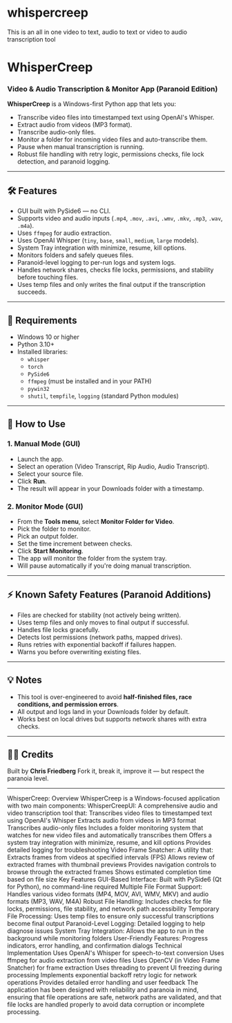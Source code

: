# whispercreep
This is an all in one video to text, audio to text or video to audio transcription tool
# WhisperCreep  
### Video & Audio Transcription & Monitor App (Paranoid Edition)

**WhisperCreep** is a Windows-first Python app that lets you:
- Transcribe video files into timestamped text using OpenAI's Whisper.
- Extract audio from videos (MP3 format).
- Transcribe audio-only files.
- Monitor a folder for incoming video files and auto-transcribe them.
- Pause when manual transcription is running.
- Robust file handling with retry logic, permissions checks, file lock detection, and paranoid logging.

---

## 🛠 Features  
- GUI built with PySide6 — no CLI.
- Supports video and audio inputs (`.mp4`, `.mov`, `.avi`, `.wmv`, `.mkv`, `.mp3`, `.wav`, `.m4a`).
- Uses `ffmpeg` for audio extraction.
- Uses OpenAI Whisper (`tiny`, `base`, `small`, `medium`, `large` models).
- System Tray integration with minimize, resume, kill options.
- Monitors folders and safely queues files.
- Paranoid-level logging to per-run logs and system logs.
- Handles network shares, checks file locks, permissions, and stability before touching files.
- Uses temp files and only writes the final output if the transcription succeeds.

---

## 💾 Requirements  
- Windows 10 or higher  
- Python 3.10+  
- Installed libraries:
  - `whisper`
  - `torch`
  - `PySide6`
  - `ffmpeg` (must be installed and in your PATH)
  - `pywin32`
  - `shutil`, `tempfile`, `logging` (standard Python modules)

---

## 🚀 How to Use

### 1. Manual Mode (GUI)
- Launch the app.
- Select an operation (Video Transcript, Rip Audio, Audio Transcript).
- Select your source file.
- Click **Run**.
- The result will appear in your Downloads folder with a timestamp.

### 2. Monitor Mode (GUI)
- From the **Tools menu**, select **Monitor Folder for Video**.
- Pick the folder to monitor.
- Pick an output folder.
- Set the time increment between checks.
- Click **Start Monitoring**.
- The app will monitor the folder from the system tray.
- Will pause automatically if you're doing manual transcription.

---

## ⚡ Known Safety Features (Paranoid Additions)
- Files are checked for stability (not actively being written).
- Uses temp files and only moves to final output if successful.
- Handles file locks gracefully.
- Detects lost permissions (network paths, mapped drives).
- Runs retries with exponential backoff if failures happen.
- Warns you before overwriting existing files.

---

## 💡 Notes
- This tool is over-engineered to avoid **half-finished files, race conditions, and permission errors**.
- All output and logs land in your Downloads folder by default.
- Works best on local drives but supports network shares with extra checks.

---

## 🧑‍💻 Credits
Built by **Chris Friedberg**
Fork it, break it, improve it — but respect the paranoia level.


---

WhisperCreep: Overview
WhisperCreep is a Windows-focused application with two main components:
WhisperCreepUI: A comprehensive audio and video transcription tool that:
Transcribes video files to timestamped text using OpenAI's Whisper
Extracts audio from videos in MP3 format
Transcribes audio-only files
Includes a folder monitoring system that watches for new video files and automatically transcribes them
Offers a system tray integration with minimize, resume, and kill options
Provides detailed logging for troubleshooting
Video Frame Snatcher: A utility that:
Extracts frames from videos at specified intervals (FPS)
Allows review of extracted frames with thumbnail previews
Provides navigation controls to browse through the extracted frames
Shows estimated completion time based on file size
Key Features
GUI-Based Interface: Built with PySide6 (Qt for Python), no command-line required
Multiple File Format Support: Handles various video formats (MP4, MOV, AVI, WMV, MKV) and audio formats (MP3, WAV, M4A)
Robust File Handling: Includes checks for file locks, permissions, file stability, and network path accessibility
Temporary File Processing: Uses temp files to ensure only successful transcriptions become final output
Paranoid-Level Logging: Detailed logging to help diagnose issues
System Tray Integration: Allows the app to run in the background while monitoring folders
User-Friendly Features: Progress indicators, error handling, and confirmation dialogs
Technical Implementation
Uses OpenAI's Whisper for speech-to-text conversion
Uses ffmpeg for audio extraction from video files
Uses OpenCV (in Video Frame Snatcher) for frame extraction
Uses threading to prevent UI freezing during processing
Implements exponential backoff retry logic for network operations
Provides detailed error handling and user feedback
The application has been designed with reliability and paranoia in mind, ensuring that file operations are safe, network paths are validated, and that file locks are handled properly to avoid data corruption or incomplete processing.